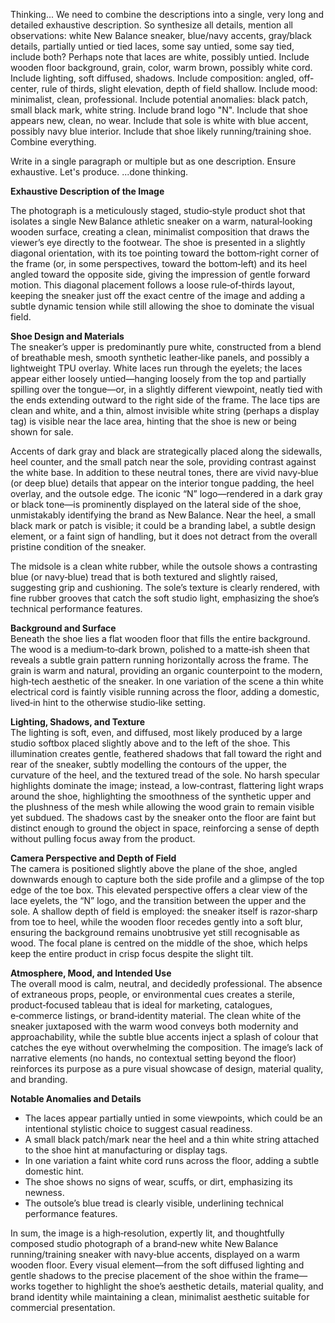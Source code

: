 Thinking...
We need to combine the descriptions into a single, very long and detailed exhaustive description. So synthesize all details, mention all observations: white New Balance sneaker, blue/navy accents, gray/black details, partially untied or tied laces, some say untied, some say tied, include both? Perhaps note that laces are white, possibly untied. Include wooden floor background, grain, color, warm brown, possibly white cord. Include lighting, soft diffused, shadows. Include composition: angled, off-center, rule of thirds, slight elevation, depth of field shallow. Include mood: minimalist, clean, professional. Include potential anomalies: black patch, small black mark, white string. Include brand logo "N". Include that shoe appears new, clean, no wear. Include that sole is white with blue accent, possibly navy blue interior. Include that shoe likely running/training shoe. Combine everything.

Write in a single paragraph or multiple but as one description. Ensure exhaustive. Let's produce.
...done thinking.

**Exhaustive Description of the Image**

The photograph is a meticulously staged, studio‑style product shot that isolates a single New Balance athletic sneaker on a warm, natural‑looking wooden surface, creating a clean, minimalist composition that draws the viewer’s eye directly to the footwear. The shoe is presented in a slightly diagonal orientation, with its toe pointing toward the bottom‑right corner of the frame (or, in some perspectives, toward the bottom‑left) and its heel angled toward the opposite side, giving the impression of gentle forward motion. This diagonal placement follows a loose rule‑of‑thirds layout, keeping the sneaker just off the exact centre of the image and adding a subtle dynamic tension while still allowing the shoe to dominate the visual field.

**Shoe Design and Materials**  
The sneaker’s upper is predominantly pure white, constructed from a blend of breathable mesh, smooth synthetic leather‑like panels, and possibly a lightweight TPU overlay. White laces run through the eyelets; the laces appear either loosely untied—hanging loosely from the top and partially spilling over the tongue—or, in a slightly different viewpoint, neatly tied with the ends extending outward to the right side of the frame. The lace tips are clean and white, and a thin, almost invisible white string (perhaps a display tag) is visible near the lace area, hinting that the shoe is new or being shown for sale.

Accents of dark gray and black are strategically placed along the sidewalls, heel counter, and the small patch near the sole, providing contrast against the white base. In addition to these neutral tones, there are vivid navy‑blue (or deep blue) details that appear on the interior tongue padding, the heel overlay, and the outsole edge. The iconic “N” logo—rendered in a dark gray or black tone—is prominently displayed on the lateral side of the shoe, unmistakably identifying the brand as New Balance. Near the heel, a small black mark or patch is visible; it could be a branding label, a subtle design element, or a faint sign of handling, but it does not detract from the overall pristine condition of the sneaker.

The midsole is a clean white rubber, while the outsole shows a contrasting blue (or navy‑blue) tread that is both textured and slightly raised, suggesting grip and cushioning. The sole’s texture is clearly rendered, with fine rubber grooves that catch the soft studio light, emphasizing the shoe’s technical performance features.

**Background and Surface**  
Beneath the shoe lies a flat wooden floor that fills the entire background. The wood is a medium‑to‑dark brown, polished to a matte‑ish sheen that reveals a subtle grain pattern running horizontally across the frame. The grain is warm and natural, providing an organic counterpoint to the modern, high‑tech aesthetic of the sneaker. In one variation of the scene a thin white electrical cord is faintly visible running across the floor, adding a domestic, lived‑in hint to the otherwise studio‑like setting.

**Lighting, Shadows, and Texture**  
The lighting is soft, even, and diffused, most likely produced by a large studio softbox placed slightly above and to the left of the shoe. This illumination creates gentle, feathered shadows that fall toward the right and rear of the sneaker, subtly modelling the contours of the upper, the curvature of the heel, and the textured tread of the sole. No harsh specular highlights dominate the image; instead, a low‑contrast, flattering light wraps around the shoe, highlighting the smoothness of the synthetic upper and the plushness of the mesh while allowing the wood grain to remain visible yet subdued. The shadows cast by the sneaker onto the floor are faint but distinct enough to ground the object in space, reinforcing a sense of depth without pulling focus away from the product.

**Camera Perspective and Depth of Field**  
The camera is positioned slightly above the plane of the shoe, angled downwards enough to capture both the side profile and a glimpse of the top edge of the toe box. This elevated perspective offers a clear view of the lace eyelets, the “N” logo, and the transition between the upper and the sole. A shallow depth of field is employed: the sneaker itself is razor‑sharp from toe to heel, while the wooden floor recedes gently into a soft blur, ensuring the background remains unobtrusive yet still recognisable as wood. The focal plane is centred on the middle of the shoe, which helps keep the entire product in crisp focus despite the slight tilt.

**Atmosphere, Mood, and Intended Use**  
The overall mood is calm, neutral, and decidedly professional. The absence of extraneous props, people, or environmental cues creates a sterile, product‑focused tableau that is ideal for marketing, catalogues, e‑commerce listings, or brand‑identity material. The clean white of the sneaker juxtaposed with the warm wood conveys both modernity and approachability, while the subtle blue accents inject a splash of colour that catches the eye without overwhelming the composition. The image’s lack of narrative elements (no hands, no contextual setting beyond the floor) reinforces its purpose as a pure visual showcase of design, material quality, and branding.

**Notable Anomalies and Details**  
- The laces appear partially untied in some viewpoints, which could be an intentional stylistic choice to suggest casual readiness.  
- A small black patch/mark near the heel and a thin white string attached to the shoe hint at manufacturing or display tags.  
- In one variation a faint white cord runs across the floor, adding a subtle domestic hint.  
- The shoe shows no signs of wear, scuffs, or dirt, emphasizing its newness.  
- The outsole’s blue tread is clearly visible, underlining technical performance features.

In sum, the image is a high‑resolution, expertly lit, and thoughtfully composed studio photograph of a brand‑new white New Balance running/training sneaker with navy‑blue accents, displayed on a warm wooden floor. Every visual element—from the soft diffused lighting and gentle shadows to the precise placement of the shoe within the frame—works together to highlight the shoe’s aesthetic details, material quality, and brand identity while maintaining a clean, minimalist aesthetic suitable for commercial presentation.

